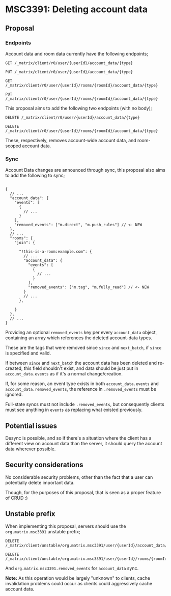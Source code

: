 # MSC3391: Deleting account data

## Proposal

### Endpoints

Account data and room data currently have the following endpoints;

```
GET /_matrix/client/r0/user/{userId}/account_data/{type}

PUT /_matrix/client/r0/user/{userId}/account_data/{type}

GET /_matrix/client/r0/user/{userId}/rooms/{roomId}/account_data/{type}

PUT /_matrix/client/r0/user/{userId}/rooms/{roomId}/account_data/{type}
```

This proposal aims to add the following two endpoints (with no body);

```
DELETE /_matrix/client/r0/user/{userId}/account_data/{type}

DELETE /_matrix/client/r0/user/{userId}/rooms/{roomId}/account_data/{type}
```

These, respectively, removes account-wide account data, and room-scoped account data.

### Sync

Account Data changes are announced through sync, this proposal also aims to add the following to sync;

```json5

{
  // ...
  "account_data": {
    "events": [
      {
        // ...
      }
    ],
    "removed_events": ["m.direct", "m.push_rules"] // <- NEW
  },
  // ...
  "rooms": {
    "join": {

      "!this-is-a-room:example.com": {
        // ...
        "account_data": {
          "events": [
            {
              // ...
            }
          ],
          "removed_events": ["m.tag", "m.fully_read"] // <- NEW
        }
        // ...
      },

    }
  },
  // ...
}

```

Providing an optional `removed_events` key per every `account_data` object,
containing an array which references the deleted account-data types.

These are the tags that were removed since `since` and `next_batch`, if `since` is specified and valid.

If between `since` and `next_batch` the account data has been deleted and re-created, this field shouldn't exist,
and data should be just put in `account_data.events` as if it's a normal change/creation.

If, for some reason, an event type exists in both `account_data.events` and `account_data.removed_events`, the reference in
`.removed_events` must be ignored.

Full-state syncs must not include `.removed_events`, but consequently clients must see anything
in `events` as replacing what existed previously.

## Potential issues

Desync is possible, and so if there's a situation where the client has a different view on account
data than the server, it should query the account data wherever possible.

## Security considerations

No considerable security problems, other than the fact that a user can potentially delete important data.

Though, for the purposes of this proposal, that is seen as a proper feature of CRUD :)

## Unstable prefix

When implementing this proposal, servers should use the `org.matrix.msc3391` unstable prefix;

```
DELETE /_matrix/client/unstable/org.matrix.msc3391/user/{userId}/account_data/{type}

DELETE /_matrix/client/unstable/org.matrix.msc3391/user/{userId}/rooms/{roomId}/account_data/{type}
```

And `org.matrix.msc3391.removed_events` for `account_data` sync.

**Note:** As this operation would be largely "unknown" to clients,
cache invalidation problems could occur as clients could aggressively cache account data.